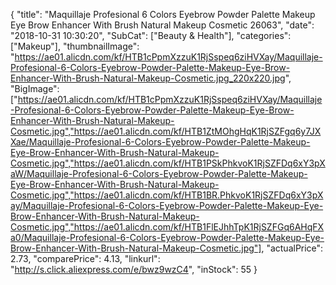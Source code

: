 {
	"title": "Maquillaje Profesional 6 Colors Eyebrow Powder Palette Makeup Eye Brow Enhancer With Brush Natural Makeup Cosmetic  26063",
	"date": "2018-10-31 10:30:20",
	"SubCat": ["Beauty & Health"],
	"categories": ["Makeup"],
	"thumbnailImage": "https://ae01.alicdn.com/kf/HTB1cPpmXzzuK1RjSspeq6ziHVXay/Maquillaje-Profesional-6-Colors-Eyebrow-Powder-Palette-Makeup-Eye-Brow-Enhancer-With-Brush-Natural-Makeup-Cosmetic.jpg_220x220.jpg",
	"BigImage": ["https://ae01.alicdn.com/kf/HTB1cPpmXzzuK1RjSspeq6ziHVXay/Maquillaje-Profesional-6-Colors-Eyebrow-Powder-Palette-Makeup-Eye-Brow-Enhancer-With-Brush-Natural-Makeup-Cosmetic.jpg","https://ae01.alicdn.com/kf/HTB1ZtMOhgHqK1RjSZFgq6y7JXXae/Maquillaje-Profesional-6-Colors-Eyebrow-Powder-Palette-Makeup-Eye-Brow-Enhancer-With-Brush-Natural-Makeup-Cosmetic.jpg","https://ae01.alicdn.com/kf/HTB1PSkPhkvoK1RjSZFDq6xY3pXaW/Maquillaje-Profesional-6-Colors-Eyebrow-Powder-Palette-Makeup-Eye-Brow-Enhancer-With-Brush-Natural-Makeup-Cosmetic.jpg","https://ae01.alicdn.com/kf/HTB1BR.PhkvoK1RjSZFDq6xY3pXay/Maquillaje-Profesional-6-Colors-Eyebrow-Powder-Palette-Makeup-Eye-Brow-Enhancer-With-Brush-Natural-Makeup-Cosmetic.jpg","https://ae01.alicdn.com/kf/HTB1FlEJhhTpK1RjSZFGq6AHqFXa0/Maquillaje-Profesional-6-Colors-Eyebrow-Powder-Palette-Makeup-Eye-Brow-Enhancer-With-Brush-Natural-Makeup-Cosmetic.jpg"],
	"actualPrice": 2.73,
	"comparePrice": 4.13,
	"linkurl": "http://s.click.aliexpress.com/e/bwz9wzC4",
	"inStock": 55
}
